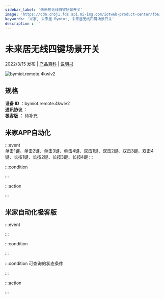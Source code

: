 ```yaml
---
sidebar_label: '未来居无线四键场景开关'
image: 'https://cdn.cnbj1.fds.api.mi-img.com/iotweb-product-center/fb61befd40509698217ea28ed5499d1b_1639651003341.png?GalaxyAccessKeyId=AKVGLQWBOVIRQ3XLEW&Expires=9223372036854775807&Signature=BTh774SKZuSRfzGTdwK+3umrft8='
keywords: '米家, 未来居 Bymiot, 未来居无线四键场景开关'
description : ''
---
```

# 未来居无线四键场景开关

2022/3/15 发布 | [产品百科](https://home.mi.com/webapp/content/baike/product/index.html?model=bymiot.remote.4kwlv2/) | [说明书](https://home.mi.com/views/introduction.html?model=bymiot.remote.4kwlv2&region=cn)

![bymiot.remote.4kwlv2](https://cdn.cnbj1.fds.api.mi-img.com/iotweb-product-center/fb61befd40509698217ea28ed5499d1b_1639651003341.png?GalaxyAccessKeyId=AKVGLQWBOVIRQ3XLEW&Expires=9223372036854775807&Signature=BTh774SKZuSRfzGTdwK+3umrft8=)

## 规格  
> 
**设备 ID** ：bymiot.remote.4kwlv2  
**通讯协议** ：  
**极客版**  ： 待补充 


## 米家APP自动化  

:::event  
单击1键、单击2键、单击3键、单击4键、双击1键、双击2键、双击3键、双击4键、长按1键、长按2键、长按3键、长按4键
:::

:::condition  

:::

:::action   

:::

## 米家自动化极客版  

:::event  

:::

:::condition  

:::

:::condition 可查询的状态条件  

:::

:::action  

:::

        

